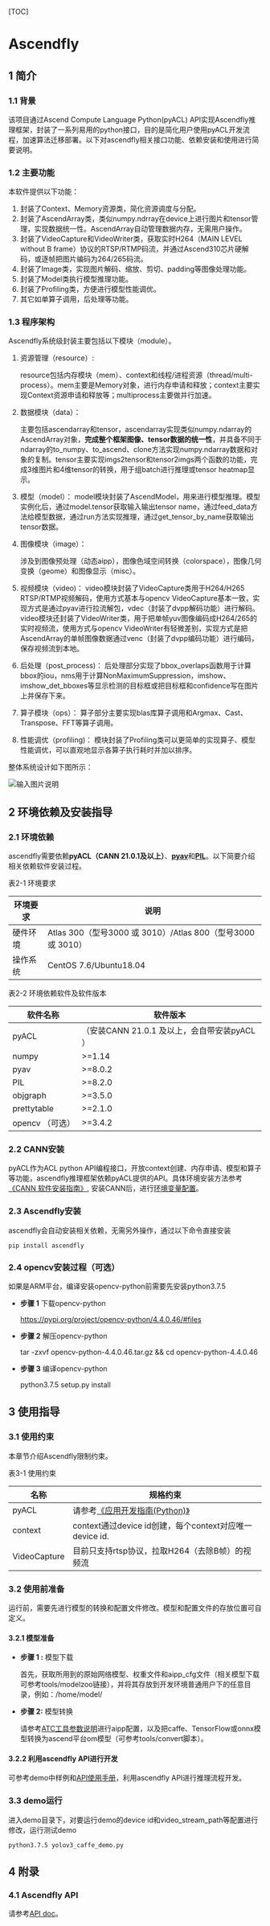 [TOC]

# Ascendfly

## 1 简介

### 1.1 背景

该项目通过Ascend Compute Language Python(pyACL) API实现Ascendfly推理框架，封装了一系列易用的python接口，目的是简化用户使用pyACL开发流程，加速算法迁移部署。以下对ascendfly相关接口功能、依赖安装和使用进行简要说明。

### 1.2 主要功能

本软件提供以下功能：

1. 封装了Context、Memory资源类，简化资源调度与分配。
2. 封装了AscendArray类，类似numpy.ndrray在device上进行图片和tensor管理，实现数据统一性。AscendArray自动管理数据内存，无需用户操作。
3. 封装了VideoCapture和VideoWriter类，获取实时H264（MAIN LEVEL without B frame）协议的RTSP/RTMP码流，并通过Ascend310芯片硬解码，或逐帧把图片编码为264/265码流。
4. 封装了Image类，实现图片解码、缩放、剪切、padding等图像处理功能。
5. 封装了Model类执行模型推理功能。
6. 封装了Profiling类，方便进行模型性能调优。
7. 其它如单算子调用，后处理等功能。

### 1.3 程序架构

Ascendfly系统级封装主要包括以下模块（module）。

1. 资源管理（resource）:

   resource包括内存模块（mem）、context和线程/进程资源（thread/multi-process）。mem主要是Memory对象，进行内存申请和释放；context主要实现Context资源申请和释放等；multiprocess主要做并行加速。

2. 数据模块（data）：

   主要包括ascendarray和tensor，ascendarray实现类似numpy.ndarray的AscendArray对象，**完成整个框架图像、tensor数据的统一性**，并具备不同于ndarray的to_numpy、to_ascend、clone方法实现numpy.ndarray数据和对象的复制。tensor主要实现imgs2tensor和tensor2imgs两个函数的功能，完成3维图片和4维tensor的转换，用于组batch进行推理或tensor heatmap显示。

3. 模型（model）：
   model模块封装了AscendModel，用来进行模型推理。模型实例化后，通过model.tensor获取输入输出tensor name，通过feed_data方法给模型数据，通过run方法实现推理，通过get_tensor_by_name获取输出tensor数据。

4. 图像模块（image）：

   涉及到图像预处理（动态aipp），图像色域空间转换（colorspace），图像几何变换（geome）和图像显示（misc）。

5. 视频模块（video)：
   video模块封装了VideoCapture类用于H264/H265 RTSP/RTMP视频解码，使用方式基本与opencv VideoCapture基本一致，实现方式是通过pyav进行拉流解包，vdec（封装了dvpp解码功能）进行解码。video模块还封装了VideoWriter类，用于把单帧yuv图像编码成H264/265的实时视频流，使用方式与opencv VideoWriter有轻微差别，实现方式是把AscendArray的单帧图像数据通过venc（封装了dvpp编码功能）进行编码，保存视频流到本地。

6. 后处理（post_process)：
   后处理部分实现了bbox_overlaps函数用于计算bbox的iou，nms用于计算NonMaximumSuppression，imshow、imshow_det_bboxes等显示检测的目标框或把目标框和confidence写在图片上并保存下来。

5. 算子模块（ops）：
   算子部分主要实现blas库算子调用和Argmax、Cast、Transpose、FFT等算子调用。

7. 性能调优（profiling)：
   模块封装了Profiling类可以更简单的实现算子、模型性能调优，可以直观地显示各算子执行耗时并加以排序。

整体系统设计如下图所示：

![输入图片说明](./doc/logo/ascendfly_graph.png)



## 2 环境依赖及安装指导

### 2.1 环境依赖

ascendfly需要依赖**pyACL（CANN 21.0.1及以上）**、[**pyav**](https://github.com/PyAV-Org/PyAV)和[**PIL**]()。以下简要介绍相关依赖软件安装过程。

表2-1 环境要求

| 环境要求 | 说明                                                        |
| -------- | ----------------------------------------------------------- |
| 硬件环境 | Atlas 300（型号3000 或 3010）/Atlas 800（型号3000 或 3010） |
| 操作系统 | CentOS 7.6/Ubuntu18.04                                      |

表2-2 环境依赖软件及软件版本

| 软件名称 | 软件版本                              |
| -------- | ------------------------------------- |
| pyACL  | （安装CANN 21.0.1 及以上，会自带安装pyACL ） |
| numpy  | >=1.14 |
| pyav   | >=8.0.2 |
| PIL    | >=8.2.0 |
| objgraph  | >=3.5.0 |
| prettytable | >=2.1.0 |
| opencv （可选）  | >=3.4.2 |



### 2.2 CANN安装

pyACL作为ACL python API编程接口，开放context创建、内存申请、模型和算子等功能，ascendfly推理框架依赖pyACL提供的API。具体环境安装方法参考[《CANN 软件安装指南》](https://support.huaweicloud.com/instg-cli-cann/atlascli_03_0001.html), 安装CANN后，进行[环境变量配置](https://support.huaweicloud.com/asdevg-python-cann/atlaspython_01_0006.html)。

### 2.3 Ascendfly安装
ascendfly会自动安装相关依赖，无需另外操作，通过以下命令直接安装

```shell
pip install ascendfly
```

### 2.4 opencv安装过程（可选）

如果是ARM平台，编译安装opencv-python前需要先安装python3.7.5

- **步骤 1** 下载opencv-python

   https://pypi.org/project/opencv-python/4.4.0.46/#files
   
- **步骤 2**  解压opencv-python

   tar -zxvf opencv-python-4.4.0.46.tar.gz && cd opencv-python-4.4.0.46
   
- **步骤 3**  编译opencv-python

   python3.7.5 setup.py install

## 3 使用指导

### 3.1 使用约束

本章节介绍Ascendfly限制约束。

表3-1 使用约束

| 名称     | 规格约束                                                     |
| -------- | ------------------------------------------------------------ |
| pyACL    | 请参考[《应用开发指南(Python)》](https://support.huaweicloud.com/asdevg-python-cann/atlaspython_01_0001.html) |
| context  | context通过device id创建，每个context对应唯一device id.                        |
| VideoCapture | 目前只支持rtsp协议，拉取H264（去除B帧）的视频流              |



### 3.2 使用前准备

运行前，需要先进行模型的转换和配置文件修改。模型和配置文件的存放位置可自定义。

#### 3.2.1 模型准备

- **步骤 1 :** 模型下载

  首先，获取所用到的原始网络模型、权重文件和aipp_cfg文件（相关模型下载可参考tools/modelzoo链接），并将其存放到开发环境普通用户下的任意目录，例如：/home/model/


- **步骤 2:**  模型转换

  请参考[ATC工具参数说明](https://support.huaweicloud.com/tg-Inference-cann/atlasatc_16_0007.html)进行aipp配置，以及把caffe、TensorFlow或onnx模型转换为ascend平台om模型（可参考tools/convert脚本）。

#### 3.2.2 利用ascendfly API进行开发

可参考demo中样例和[API使用手册](./ascend/index.html)，利用ascendfly API进行推理流程开发。

### 3.3 demo运行

进入demo目录下，对要运行demo的device id和video_stream_path等配置进行修改，运行测试demo

```shell
python3.7.5 yolov3_caffe_demo.py
```

   

## 4 附录
### 4.1 Ascendfly API
请参考[API doc](./ascend/index.html)。
